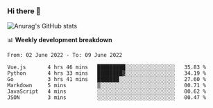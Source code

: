 ### Hi there 👋
![Anurag's GitHub stats](https://github-readme-stats.vercel.app/api?username=jami1024&show_icons=true&theme=radical)

📊 **Weekly development breakdown**
<!--START_SECTION:waka-->

```text
From: 02 June 2022 - To: 09 June 2022

Vue.js       4 hrs 46 mins   █████████░░░░░░░░░░░░░░░░   35.83 %
Python       4 hrs 33 mins   ████████▓░░░░░░░░░░░░░░░░   34.19 %
Go           3 hrs 41 mins   ███████░░░░░░░░░░░░░░░░░░   27.60 %
Markdown     5 mins          ▒░░░░░░░░░░░░░░░░░░░░░░░░   00.71 %
JavaScript   4 mins          ░░░░░░░░░░░░░░░░░░░░░░░░░   00.62 %
JSON         3 mins          ░░░░░░░░░░░░░░░░░░░░░░░░░   00.47 %
```

<!--END_SECTION:waka-->
<!--
**jami1024/jami1024** is a ✨ _special_ ✨ repository because its `README.md` (this file) appears on your GitHub profile.

Here are some ideas to get you started:

- 🔭 I’m currently working on ...
- 🌱 I’m currently learning ...
- 👯 I’m looking to collaborate on ...
- 🤔 I’m looking for help with ...
- 💬 Ask me about ...
- 📫 How to reach me: ...
- 😄 Pronouns: ...
- ⚡ Fun fact: ...
-->
